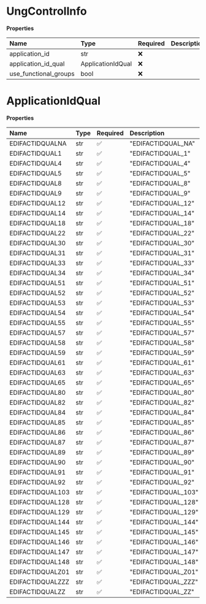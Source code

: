 # UngControlInfo

**Properties**

| Name                  | Type              | Required | Description |
| :-------------------- | :---------------- | :------- | :---------- |
| application_id        | str               | ❌       |             |
| application_id_qual   | ApplicationIdQual | ❌       |             |
| use_functional_groups | bool              | ❌       |             |

# ApplicationIdQual

**Properties**

| Name             | Type | Required | Description         |
| :--------------- | :--- | :------- | :------------------ |
| EDIFACTIDQUALNA  | str  | ✅       | "EDIFACTIDQUAL_NA"  |
| EDIFACTIDQUAL1   | str  | ✅       | "EDIFACTIDQUAL_1"   |
| EDIFACTIDQUAL4   | str  | ✅       | "EDIFACTIDQUAL_4"   |
| EDIFACTIDQUAL5   | str  | ✅       | "EDIFACTIDQUAL_5"   |
| EDIFACTIDQUAL8   | str  | ✅       | "EDIFACTIDQUAL_8"   |
| EDIFACTIDQUAL9   | str  | ✅       | "EDIFACTIDQUAL_9"   |
| EDIFACTIDQUAL12  | str  | ✅       | "EDIFACTIDQUAL_12"  |
| EDIFACTIDQUAL14  | str  | ✅       | "EDIFACTIDQUAL_14"  |
| EDIFACTIDQUAL18  | str  | ✅       | "EDIFACTIDQUAL_18"  |
| EDIFACTIDQUAL22  | str  | ✅       | "EDIFACTIDQUAL_22"  |
| EDIFACTIDQUAL30  | str  | ✅       | "EDIFACTIDQUAL_30"  |
| EDIFACTIDQUAL31  | str  | ✅       | "EDIFACTIDQUAL_31"  |
| EDIFACTIDQUAL33  | str  | ✅       | "EDIFACTIDQUAL_33"  |
| EDIFACTIDQUAL34  | str  | ✅       | "EDIFACTIDQUAL_34"  |
| EDIFACTIDQUAL51  | str  | ✅       | "EDIFACTIDQUAL_51"  |
| EDIFACTIDQUAL52  | str  | ✅       | "EDIFACTIDQUAL_52"  |
| EDIFACTIDQUAL53  | str  | ✅       | "EDIFACTIDQUAL_53"  |
| EDIFACTIDQUAL54  | str  | ✅       | "EDIFACTIDQUAL_54"  |
| EDIFACTIDQUAL55  | str  | ✅       | "EDIFACTIDQUAL_55"  |
| EDIFACTIDQUAL57  | str  | ✅       | "EDIFACTIDQUAL_57"  |
| EDIFACTIDQUAL58  | str  | ✅       | "EDIFACTIDQUAL_58"  |
| EDIFACTIDQUAL59  | str  | ✅       | "EDIFACTIDQUAL_59"  |
| EDIFACTIDQUAL61  | str  | ✅       | "EDIFACTIDQUAL_61"  |
| EDIFACTIDQUAL63  | str  | ✅       | "EDIFACTIDQUAL_63"  |
| EDIFACTIDQUAL65  | str  | ✅       | "EDIFACTIDQUAL_65"  |
| EDIFACTIDQUAL80  | str  | ✅       | "EDIFACTIDQUAL_80"  |
| EDIFACTIDQUAL82  | str  | ✅       | "EDIFACTIDQUAL_82"  |
| EDIFACTIDQUAL84  | str  | ✅       | "EDIFACTIDQUAL_84"  |
| EDIFACTIDQUAL85  | str  | ✅       | "EDIFACTIDQUAL_85"  |
| EDIFACTIDQUAL86  | str  | ✅       | "EDIFACTIDQUAL_86"  |
| EDIFACTIDQUAL87  | str  | ✅       | "EDIFACTIDQUAL_87"  |
| EDIFACTIDQUAL89  | str  | ✅       | "EDIFACTIDQUAL_89"  |
| EDIFACTIDQUAL90  | str  | ✅       | "EDIFACTIDQUAL_90"  |
| EDIFACTIDQUAL91  | str  | ✅       | "EDIFACTIDQUAL_91"  |
| EDIFACTIDQUAL92  | str  | ✅       | "EDIFACTIDQUAL_92"  |
| EDIFACTIDQUAL103 | str  | ✅       | "EDIFACTIDQUAL_103" |
| EDIFACTIDQUAL128 | str  | ✅       | "EDIFACTIDQUAL_128" |
| EDIFACTIDQUAL129 | str  | ✅       | "EDIFACTIDQUAL_129" |
| EDIFACTIDQUAL144 | str  | ✅       | "EDIFACTIDQUAL_144" |
| EDIFACTIDQUAL145 | str  | ✅       | "EDIFACTIDQUAL_145" |
| EDIFACTIDQUAL146 | str  | ✅       | "EDIFACTIDQUAL_146" |
| EDIFACTIDQUAL147 | str  | ✅       | "EDIFACTIDQUAL_147" |
| EDIFACTIDQUAL148 | str  | ✅       | "EDIFACTIDQUAL_148" |
| EDIFACTIDQUALZ01 | str  | ✅       | "EDIFACTIDQUAL_Z01" |
| EDIFACTIDQUALZZZ | str  | ✅       | "EDIFACTIDQUAL_ZZZ" |
| EDIFACTIDQUALZZ  | str  | ✅       | "EDIFACTIDQUAL_ZZ"  |

